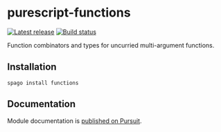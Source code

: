 # purescript-functions

[![Latest release](http://img.shields.io/github/release/purescript/purescript-functions.svg)](https://github.com/purescript/purescript-functions/releases)
[![Build status](https://github.com/purescript/purescript-functions/workflows/CI/badge.svg?branch=master)](https://github.com/purescript/purescript-functions/actions?query=workflow%3ACI+branch%3Amaster)

Function combinators and types for uncurried multi-argument functions.

## Installation

```
spago install functions
```

## Documentation

Module documentation is [published on Pursuit](http://pursuit.purescript.org/packages/purescript-functions).
